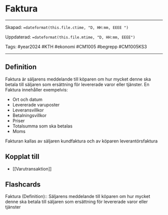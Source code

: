 # Faktura

---

Skapad: `=dateformat(this.file.ctime, "D, HH:mm, EEEE ")`

Uppdaterad: `=dateformat(this.file.mtime, "D, HH:mm, EEEE")`

Tags: #year2024 #KTH #ekonomi #CM1005 #begrepp #CM1005KS3

---

## Definition

Faktura är säljarens meddelande till köparen om hur mycket denne ska betala till säljaren som ersättning för levererade varor eller tjänster. En Faktura innehåller exempelvis:

- Ort och datum
- Levererade varuposter
- Leveransvillkor
- Betalningsvillkor
- Priser
- Totalsumma som ska betalas
- Moms

Fakturan kallas av säljaren kundfaktura och av köparen leverantörsfaktura

## Kopplat till

- [[Varutransaktion]]

## Flashcards

Faktura (Definition):: Säljarens meddelande till köparen om hur mycket denne ska betala till säljaren som ersättning för levererade varor eller tjänster
<!--SR:!2024-02-25,1,190-->
